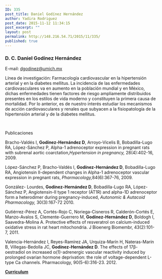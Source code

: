 ```yaml
---
ID: 335
post_title: Daniel Godínez Hernández
author: Yadira Rodriguez
post_date: 2015-11-12 11:34:15
post_excerpt: ""
layout: post
permalink: http://148.216.54.71/2015/11/335/
published: true
---
```

<h3>D. C. Daniel Godínez Hernández</h3>
<div class="contentpane">
<div class="contentdescription">

E-mail: dgodinez@umich.mx

Línea de investigación: Farmacología cardiovascular en la hipertensión arterial y en la diabetes mellitus. La incidencia de las enfermedades cardiovasculares va en aumento en la población mundial y en México, dichas enfermedades tienen factores de riesgo ampliamente distribuidos presentes en los estilos de vida moderno y constituyen la primera causa de mortalidad. Por lo anterior, es de nuestro interés estudiar los mecanismos de acción cardiovasculares y renales que subyacen a la fisiopatología de la hipertensión arterial y de la diabetes mellitus.

&nbsp;

Publicaciones

Bracho-Valdés I, <strong>Godínez-Hernández D</strong>, Arroyo-Vicelis B, Bobadilla-Lugo RA, López-Sánchez P, Alpha-1 adrenoceptor expression in pregnant rats with subrenal aortic coarctation,<em>Hypertension in pregnancy, </em>28(4):402-16, 2009.

López-Sánchez P, Bracho-Valdés I, <strong>Godínez-Hernández D</strong>, Bobadilla-Lugo RA, Angiotensin II-dependent changes in Alpha-1 adrenoceptor vascular expression in pregnant rats, <em>Pharmacology,</em>84(6):367-76, 2009.

González- Lourdes, <strong>Godínez-Hernández D</strong>, Bobadilla-Lugo RA, López-Sánchez P, Angiotensin-II type 1 receptor (AT1R) and alpha-1D adrenoceptor form a heterodimer during pregnancy-induced, <em>Autonomic &amp; Autacoid Pharmacology, </em>30(3):167-72 2010.

Gutiérrez-Pérez A, Cortés-Rojo C, Noriega-Cisneros R, Calderón-Cortés E, Manzo-Avalos S, Clemente-Guerrero M, <strong>Godínez-Hernández D</strong>, Boldogh I, Saavedra-Molina A. Protective effects of resveratrol on calcium-induced oxidative stress in rat heart mitochondria. J Bioenerg Biomembr, 43(2):101-7, 2011.

Valencia-Hernández I, Reyes-Ramírez JA, Urquiza-Marín H, Nateras-Marín B, Villegas-Bedolla JC, <strong>Godínez-Hernández D</strong>. The effects of 17β-oestradiol on increased α(1)-adrenergic vascular reactivity induced by prolonged ovarian hormone deprivation: the role of voltage-dependent L-type Ca channels. Pharmacology, 90(5-6):316-23. 2012.

<strong><a href="http://148.216.54.71/wp-content/uploads/2015/11/DC_Daniel_Godinez.pdf">Curriculum</a></strong>

</div>
</div>